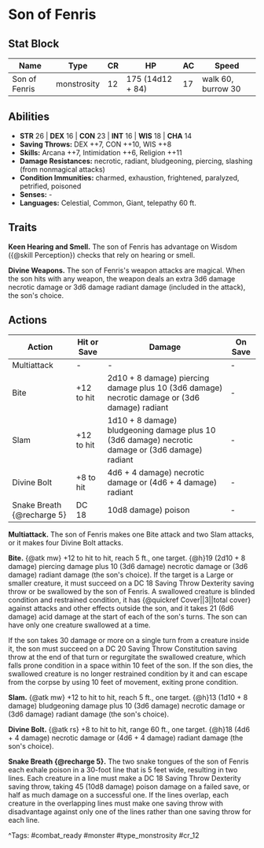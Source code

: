 # Son of Fenris

## Stat Block

| Name | Type | CR | HP | AC | Speed |
|------|------|----|----|----|-------|
| Son of Fenris | monstrosity | 12 | 175 (14d12 + 84) | 17 | walk 60, burrow 30 |

## Abilities

- **STR** 26 | **DEX** 16 | **CON** 23 | **INT** 16 | **WIS** 18 | **CHA** 14
- **Saving Throws:** DEX ++7, CON ++10, WIS ++8  
- **Skills:** Arcana ++7, Intimidation ++6, Religion ++11  
- **Damage Resistances:** necrotic, radiant, bludgeoning, piercing, slashing (from nonmagical attacks)  
- **Condition Immunities:** charmed, exhaustion, frightened, paralyzed, petrified, poisoned  
- **Senses:** -  
- **Languages:** Celestial, Common, Giant, telepathy 60 ft.

## Traits

**Keen Hearing and Smell.** The son of Fenris has advantage on Wisdom ({@skill Perception}) checks that rely on hearing or smell.

**Divine Weapons.** The son of Fenris's weapon attacks are magical. When the son hits with any weapon, the weapon deals an extra 3d6 damage necrotic damage or 3d6 damage radiant damage (included in the attack), the son's choice.


## Actions

| Action | Hit or Save | Damage | On Save |
|--------|--------------|--------|----------|
| Multiattack | - | - | - |
| Bite | +12 to hit | 2d10 + 8 damage) piercing damage plus 10 (3d6 damage) necrotic damage or (3d6 damage) radiant | - |
| Slam | +12 to hit | 1d10 + 8 damage) bludgeoning damage plus 10 (3d6 damage) necrotic damage or (3d6 damage) radiant | - |
| Divine Bolt | +8 to hit | 4d6 + 4 damage) necrotic damage or (4d6 + 4 damage) radiant | - |
| Snake Breath {@recharge 5} | DC 18 | 10d8 damage) poison | - |

**Multiattack.** The son of Fenris makes one Bite attack and two Slam attacks, or it makes four Divine Bolt attacks.

**Bite.** {@atk mw} +12 to hit to hit, reach 5 ft., one target. {@h}19 (2d10 + 8 damage) piercing damage plus 10 (3d6 damage) necrotic damage or (3d6 damage) radiant damage (the son's choice). If the target is a Large or smaller creature, it must succeed on a DC 18 Saving Throw Dexterity saving throw or be swallowed by the son of Fenris. A swallowed creature is blinded condition and restrained condition, it has {@quickref Cover||3||total cover} against attacks and other effects outside the son, and it takes 21 (6d6 damage) acid damage at the start of each of the son's turns. The son can have only one creature swallowed at a time.

If the son takes 30 damage or more on a single turn from a creature inside it, the son must succeed on a DC 20 Saving Throw Constitution saving throw at the end of that turn or regurgitate the swallowed creature, which falls prone condition in a space within 10 feet of the son. If the son dies, the swallowed creature is no longer restrained condition by it and can escape from the corpse by using 10 feet of movement, exiting prone condition.

**Slam.** {@atk mw} +12 to hit to hit, reach 5 ft., one target. {@h}13 (1d10 + 8 damage) bludgeoning damage plus 10 (3d6 damage) necrotic damage or (3d6 damage) radiant damage (the son's choice).

**Divine Bolt.** {@atk rs} +8 to hit to hit, range 60 ft., one target. {@h}18 (4d6 + 4 damage) necrotic damage or (4d6 + 4 damage) radiant damage (the son's choice).

**Snake Breath {@recharge 5}.** The two snake tongues of the son of Fenris each exhale poison in a 30-foot line that is 5 feet wide, resulting in two lines. Each creature in a line must make a DC 18 Saving Throw Dexterity saving throw, taking 45 (10d8 damage) poison damage on a failed save, or half as much damage on a successful one. If the lines overlap, each creature in the overlapping lines must make one saving throw with disadvantage against only one of the lines rather than one saving throw for each line.


^Tags: #combat_ready #monster #type_monstrosity #cr_12